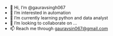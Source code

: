 - 👋 Hi, I’m @gauravsingh067
- 👀 I’m interested in automation
- 🌱 I’m currently learning python and data analyst
- 💞️ I’m looking to collaborate on ...
- 📫 Reach me through gauravsin067@gmail.com

<!---
gauravsingh067/gauravsingh067 is a ✨ special ✨ repository because its `README.md` (this file) appears on your GitHub profile.
You can click the Preview link to take a look at your changes.
--->
